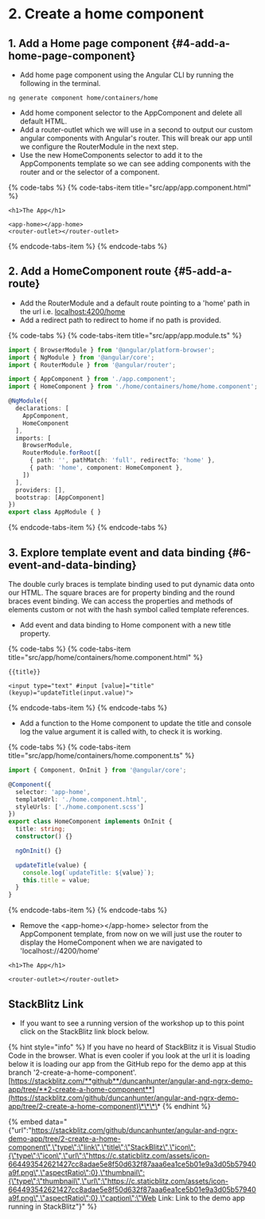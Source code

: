 # 2. Create a home component

## 1. Add a Home page component {#4-add-a-home-page-component}

* Add home page component using the Angular CLI by running the following in the terminal.

```text
ng generate component home/containers/home
```

* Add home component selector to the AppComponent and delete all default HTML.
* Add a router-outlet which we will use in a second to output our custom angular components with Angular's router. This will break our app until we configure the RouterModule in the next step.
* Use the new HomeComponents selector to add it to the AppComponents template so we can see adding components with the router and or the selector of a component.

{% code-tabs %}
{% code-tabs-item title="src/app/app.component.html" %}
```markup
<h1>The App</h1>
​
<app-home></app-home>
<router-outlet></router-outlet>
```
{% endcode-tabs-item %}
{% endcode-tabs %}

## 2. Add a HomeComponent route {#5-add-a-route}

* Add the RouterModule and a default route pointing to a 'home' path in the url i.e. [localhost:4200/home](http://localhost:4200/home)
* Add a redirect path to redirect to home if no path is provided.

{% code-tabs %}
{% code-tabs-item title="src/app/app.module.ts" %}
```typescript
import { BrowserModule } from '@angular/platform-browser';
import { NgModule } from '@angular/core';
import { RouterModule } from '@angular/router';

import { AppComponent } from './app.component';
import { HomeComponent } from './home/containers/home/home.component';

@NgModule({
  declarations: [
    AppComponent,
    HomeComponent
  ],
  imports: [
    BrowserModule,
    RouterModule.forRoot([
      { path: '', pathMatch: 'full', redirectTo: 'home' },
      { path: 'home', component: HomeComponent },
    ])
  ],
  providers: [],
  bootstrap: [AppComponent]
})
export class AppModule { }
```
{% endcode-tabs-item %}
{% endcode-tabs %}

## 3. Explore template event and data binding {#6-event-and-data-binding}

The double curly braces is template binding used to put dynamic data onto our HTML. The square braces are for property binding and the round braces event binding. We can access the properties and methods of elements custom or not with the hash symbol called template references.

* Add event and data binding to Home component with a new title property.

{% code-tabs %}
{% code-tabs-item title="src/app/home/containers/home.component.html" %}
```markup
{{title}}

<input type="text" #input [value]="title" (keyup)="updateTitle(input.value)">
```
{% endcode-tabs-item %}
{% endcode-tabs %}

* Add a function to the Home component to update the title and console log the value argument it is called with, to check it is working.

{% code-tabs %}
{% code-tabs-item title="src/app/home/containers/home.component.ts" %}
```typescript
import { Component, OnInit } from '@angular/core';

@Component({
  selector: 'app-home',
  templateUrl: './home.component.html',
  styleUrls: ['./home.component.scss']
})
export class HomeComponent implements OnInit {
  title: string;
  constructor() {}

  ngOnInit() {}

  updateTitle(value) {
    console.log(`updateTitle: ${value}`);
    this.title = value;
  }
}
```
{% endcode-tabs-item %}
{% endcode-tabs %}

* Remove the &lt;app-home&gt;&lt;/app-home&gt; selector from the AppComponent template, from now on we will just use the router to display the HomeComponent when we are navigated to 'localhost://4200/home'

```markup
<h1>The App</h1>
​
<router-outlet></router-outlet>
```

## StackBlitz Link

* If you want to see a running version of the workshop up to this point click on the StackBlitz link block below.

{% hint style="info" %}
If you have no heard of StackBlitz it is Visual Studio Code in the browser. What is even cooler if you look at the url it is loading below it is loading our app from the GitHub repo for the demo app at this branch '2-create-a-home-component'. [https://stackblitz.com/**github**/duncanhunter/angular-and-ngrx-demo-app/tree/**2-create-a-home-component**](https://stackblitz.com/github/duncanhunter/angular-and-ngrx-demo-app/tree/2-create-a-home-component)\*\*\*\*
{% endhint %}

{% embed data="{\"url\":\"https://stackblitz.com/github/duncanhunter/angular-and-ngrx-demo-app/tree/2-create-a-home-component\",\"type\":\"link\",\"title\":\"StackBlitz\",\"icon\":{\"type\":\"icon\",\"url\":\"https://c.staticblitz.com/assets/icon-664493542621427cc8adae5e8f50d632f87aaa6ea1ce5b01e9a3d05b57940a9f.png\",\"aspectRatio\":0},\"thumbnail\":{\"type\":\"thumbnail\",\"url\":\"https://c.staticblitz.com/assets/icon-664493542621427cc8adae5e8f50d632f87aaa6ea1ce5b01e9a3d05b57940a9f.png\",\"aspectRatio\":0},\"caption\":\"Web Link: Link to the demo app running in StackBlitz\"}" %}

